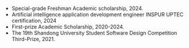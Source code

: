 + Special-grade Freshman Academic scholarship, 2024.
+ Artificial intelligence application development engineer INSPUR UPTEC certification, 2024
+ First-prize Academic Scholarship, 2020-2024.
+ The 19th Shandong University Student Software Design Competition Third-Prize, 2021.